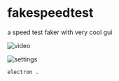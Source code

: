 # fakespeedtest
a speed test faker with very cool gui

![[video](https://i.imgur.com/UdiOto1.mp4 'clikc to play') ](https://i.imgur.com/uMvTiSr.png)

![settings](https://i.imgur.com/4ispDwv.png)

`electron .`
